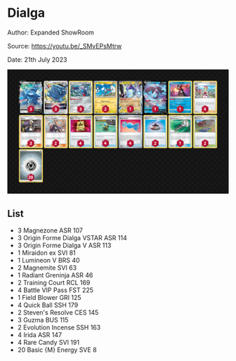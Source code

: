 # Dialga

Author: Expanded ShowRoom

Source: <https://youtu.be/_SMvEPsMtrw>

Date: 21th July 2023

![decklist](../../images/PAL/Dialga/3-%20Dialga.png)

## List

* 3 Magnezone ASR 107
* 3 Origin Forme Dialga VSTAR ASR 114
* 3 Origin Forme Dialga V ASR 113
* 1 Miraidon ex SVI 81
* 1 Lumineon V BRS 40
* 2 Magnemite SVI 63
* 1 Radiant Greninja ASR 46
* 2 Training Court RCL 169
* 4 Battle VIP Pass FST 225
* 1 Field Blower GRI 125
* 4 Quick Ball SSH 179
* 2 Steven's Resolve CES 145
* 3 Guzma BUS 115
* 2 Evolution Incense SSH 163
* 4 Irida ASR 147
* 4 Rare Candy SVI 191
* 20 Basic {M} Energy SVE 8
